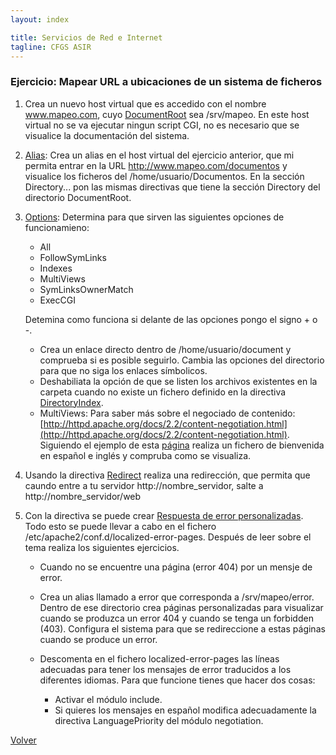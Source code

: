 ```yaml
---
layout: index

title: Servicios de Red e Internet
tagline: CFGS ASIR
---
```

### Ejercicio: Mapear URL a ubicaciones de un sistema de ficheros

1. Crea un nuevo host virtual que es accedido con el nombre 
www.mapeo.com, cuyo [DocumentRoot](http://httpd.apache.org/docs/2.2/mod/core.html#documentroot) sea /srv/mapeo. En este host virtual no se va ejecutar ningun script CGI, no es necesario que se visualice la documentación del sistema.

2. [Alias](http://httpd.apache.org/docs/2.2/mod/mod_alias.html#alias): 
Crea un alias en el host virtual del ejercicio anterior, que mi permita entrar en la 
URL http://www.mapeo.com/documentos y visualice los ficheros del 
/home/usuario/Documentos. En la sección Directory... pon las mismas directivas que tiene la sección Directory del directorio DocumentRoot.

3. [Options](http://httpd.apache.org/docs/2.2/mod/core.html#options): Determina para que sirven las siguientes opciones de funcionamieno:

	* All
	* FollowSymLinks
	* Indexes
	* MultiViews
	* SymLinksOwnerMatch
	* ExecCGI

	Detemina como funciona si delante de las opciones pongo el signo + o -.

	* Crea un enlace directo dentro de /home/usuario/document y comprueba si es posible seguirlo. Cambia las opciones del directorio para que no siga los enlaces símbolicos.
	* Deshabiliata la opción de que se listen los archivos 
   existentes en la carpeta cuando no existe un fichero definido en la 
   directiva [DirectoryIndex](http://httpd.apache.org/docs/2.2/mod/mod_dir.html#directoryindex).
	* MultiViews: Para saber más sobre el negociado de contenido: 
   [http://httpd.apache.org/docs/2.2/content-negotiation.html](http://httpd.apache.org/docs/2.2/content-negotiation.html). Siguiendo el ejemplo de esta [página](http://www.howtoforge.com/using-apache2-content-negotiation-to-serve-different-languages) realiza un fichero de bienvenida en español e inglés y compruba como se visualiza.

4. Usando la directiva [Redirect](http://httpd.apache.org/docs/2.2/mod/mod_alias.html#redirect) realiza una redirección, que permita que caundo entre a tu servidor http://nombre_servidor, salte a http://nombre_servidor/web

5. Con la directiva  se puede crear [Respuesta de error personalizadas](http://httpd.apache.org/docs/2.2/custom-error.html). Todo esto se puede llevar a cabo en el fichero /etc/apache2/conf.d/localized-error-pages. Después de leer sobre el tema realiza los siguientes ejercicios.

	* Cuando no se encuentre una página (error 404) por un mensje de error.
	* Crea un alias llamado a error que corresponda a /srv/mapeo/error. Dentro de ese directorio crea páginas personalizadas para visualizar cuando  se produzca un error 404 y cuando se tenga un forbidden (403). Configura el sistema para que se redireccione a estas páginas cuando se produce un error.
	* Descomenta en el fichero localized-error-pages las líneas adecuadas para tener los mensajes de error traducidos a los diferentes idiomas. Para que funcione tienes que hacer dos cosas:

		* Activar el módulo include.
		* Si quieres los mensajes en español modifica adecuadamente la directiva LanguagePriority del módulo negotiation.


[Volver](index)
